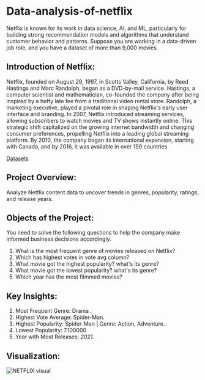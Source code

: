 # Data-analysis-of-netflix
Netflix is known for its work in data science, AI, and ML, particularly for building strong recommendation models and algorithms that understand customer behavior and patterns. Suppose you are working in a data-driven job role, and you have a dataset of more than 9,000 movies. 

## Introduction of Netflix:
Netflix, founded on August 29, 1997, in Scotts Valley, California, by Reed Hastings and Marc Randolph, began as a DVD-by-mail service. Hastings, a computer scientist and mathematician, co-founded the company after being inspired by a hefty late fee from a traditional video rental store. Randolph, a marketing executive, played a pivotal role in shaping Netflix's early user interface and branding.
In 2007, Netflix introduced streaming services, allowing subscribers to watch movies and TV shows instantly online. This strategic shift capitalized on the growing internet bandwidth and changing consumer preferences, propelling Netflix into a leading global streaming platform. By 2010, the company began its international expansion, starting with Canada, and by 2016, it was available in over 190 countries

<a href="https://github.com/dipu1979/Data-analysis-of-netflix/commit/4c73165df977008d3ac84d3892e4db7af1e60c57">Datasets</a>

## Project Overview:
Analyze Netflix content data  to uncover trends in genres, popularity, ratings, and release years.

## Objects of the Project:
You need to solve the following questions to help the company make informed business decisions accordingly.
1)	What is the most frequent genre of movies released on Netflix?
2)	Which has highest votes in vote avg column?
3)	What movie got the highest popularity? what's its genre?
4)	What movie got the lowest popularity? what's its genre?
5)	Which year has the most filmmed movies?

## Key Insights:
1.	Most Frequent Genre: Drama .
2.	Highest Vote Average: Spider-Man.
3.	Highest Popularity: Spider-Man | Genre: Action, Adventure.
4.	Lowest Popularity: 7.100000
5.	Year with Most Releases: *2021*.

## Visualization:
![NETFLIX visual](https://github.com/user-attachments/assets/b4f0d4eb-7b32-4c25-9f4f-9913134d4fcf)




